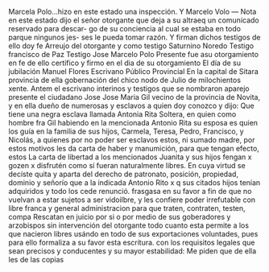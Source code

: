 Marcela Polo...hizo en este estado una inspección.
Y Marcelo Volo — Nota en este estado dijo el señor otorgante que deja a su altraeq un comunicado reservado para descar- go de su conciencia al cual se estaba en todo parque ningunos jes- ses le pueda tomar razón. Y firman dichos testigos de ello doy fe
Arreujo del otorgante y como testigo Saturnino Noredo Testigo francisco de Paz Testigo Jose Marcelo Polo Presente fue asu otorgamiento en fe de ello certifico y firmo en el dia de su otorgamiento
El día de su jubilación Manuel Flores Escrivano Público Provincial
En la capital de Sitara
provincia de ella
gobernación del chico
nodo de Julio de milochientos
xente. Antem el
escrivano interinos
y testigos que se
nombraron aparejo
presente el ciudadano
Jose
Jose Maria Gil vecino de la provincia de Novita, y en ella dueño de numerosas y esclavos a quien doy conozco y dijo: Que tiene una negra esclava llamada Antonia Rita Soltera, en quien como hombre fra
Gil habiendo en la mencionada Antonio Rita su esposa es quien los guía en la familia de sus hijos, Carmela, Teresa, Pedro, Francisco, y Nicolás, a quienes por no poder ser esclavos estos, ni sumado madre, por estos motivos les da carta de haber y manumición, para que tengan efecto, estos
La carta de libertad a los mencionados Juanita y sus hijos
fengan x gozen x disfrutén como sí fueran
naturalmente libres. En
cuya virtud se decíste quita y aparta del derecho de patronato,
posición, propiedad, dominio y señorío que a la indicada
Antonio Rito
x q sus citados hijos tenían adquiridos y todo los cede renunció.
frasgasa en su favor a fin de que no vuelvan a estar sujetos a ser vidoilbre, y les confiere poder irrefutable con libre franca y general administracion para que traten, contraten, testen, compa
Rescatan en juicio por si o por medio de sus goberadores y arzobispos sin intervención del otorgante todo cuanto esta permite a los que nacieron libres usándo en todo de sus exportaciones voluntades, pues para ello formaliza a su favor esta escritura.
con los requisitos legales que sean precisos y conducentes
y su mayor estabilidad: Me piden que de ella les de las copias